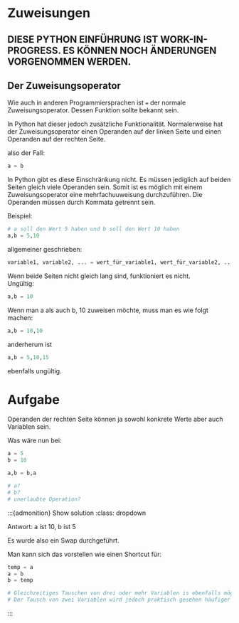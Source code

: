 # Zuweisungen

## **DIESE PYTHON EINFÜHRUNG IST WORK-IN-PROGRESS. ES KÖNNEN NOCH ÄNDERUNGEN VORGENOMMEN WERDEN.**

## Der Zuweisungsoperator

Wie auch in anderen Programmiersprachen ist <code>&equals;</code> der normale Zuweisungsoperator. Dessen Funktion sollte bekannt sein.

In Python hat dieser jedoch zusätzliche Funktionalität.
Normalerweise hat der Zuweisungsoperator einen Operanden auf der linken Seite und einen Operanden auf der rechten Seite.

also der Fall:
```Python
a = b
```

In Python gibt es diese Einschränkung nicht. Es müssen jediglich auf beiden Seiten gleich viele Operanden sein. Somit ist es möglich mit einem Zuweisungsoperator eine mehrfachuuweisung durchzuführen.
Die Operanden müssen durch Kommata getrennt sein.

Beispiel:
```Python
# a soll den Wert 5 haben und b soll den Wert 10 haben
a,b = 5,10
```
allgemeiner geschrieben:
```Python
variable1, variable2, ... = wert_für_variable1, wert_für_variable2, ...
```

Wenn beide Seiten nicht gleich lang sind, funktioniert es nicht.\
Ungültig:
```Python
a,b = 10
```
Wenn man a als auch b, 10 zuweisen möchte, muss man es wie folgt machen:
```Python
a,b = 10,10
```
anderherum ist 
```Python
a,b = 5,10,15 
```
ebenfalls ungültig.

# Aufgabe

Operanden der rechten Seite können ja sowohl konkrete Werte aber auch Variablen sein.

Was wäre nun bei:
```Python
a = 5
b = 10

a,b = b,a

# a?
# b?
# unerlaubte Operation?
```

:::{admonition} Show solution
:class: dropdown

Antwort: a ist 10, b ist 5

Es wurde also ein Swap durchgeführt.

Man kann sich das vorstellen wie einen Shortcut für:

```Python
temp = a
a = b
b = temp

# Gleichzeitiges Tauschen von drei oder mehr Variablen is ebenfalls möglich.
# Der Tausch von zwei Variablen wird jedoch praktisch gesehen häufiger benötigt.
```

:::